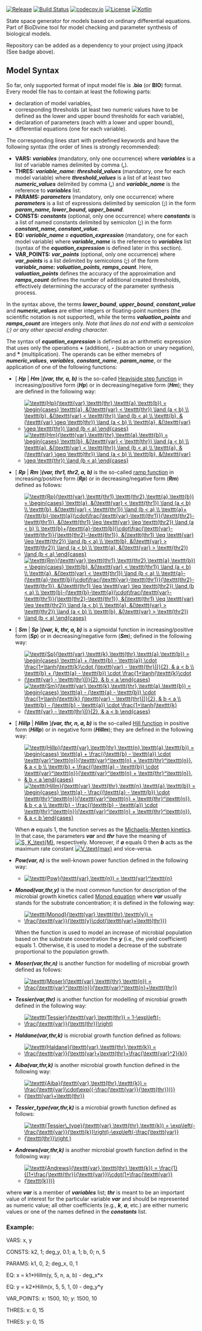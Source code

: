[![Release](https://jitpack.io/v/sybila/ode-generator.svg)](https://jitpack.io/#sybila/ode-generator)
[![Build Status](https://travis-ci.org/sybila/ode-generator.svg?branch=master)](https://travis-ci.org/sybila/ode-generator)
[![codecov.io](https://codecov.io/github/sybila/ode-generator/coverage.svg?branch=master)](https://codecov.io/github/sybila/ode-generator?branch=master)
[![License](https://img.shields.io/badge/License-GPL%20v3-blue.svg?style=flat)](https://github.com/sybila/ode-generator/blob/master/LICENSE.txt)
[![Kotlin](https://img.shields.io/badge/kotlin-1.0.0-blue.svg)](http://kotlinlang.org)

State space generator for models based on ordinary differential equations. 
Part of BioDivine tool for model checking and parameter synthesis of biological models.

Repository can be added as a dependency to your project using jitpack (See badge above).

## Model Syntax

So far, only supported format of input model file is **.bio** (or **BIO**) format. 
Every model file has to contain at least the following parts:
- declaration of model variables,
- corresponding thresholds (at least two numeric values have to be defined as the lower and upper bound thresholds for each variable), 
- declaration of parameters (each with a lower and upper bound),
- differential equations (one for each variable).  

The corresponding lines start with predefined keywords and have the following syntax (the order of lines is strongly recommended):

- **VARS: _variables_** (mandatory, only one occurrence) where **_variables_** is a list of variable names delimited by comma (**,**).
- **THRES: _variable\_name: threshold\_values_** (mandatory, one for each model variable) where **_threshold\_values_** is a list of at least two **_numeric\_values_** delimited by comma (**,**) and **_variable_name_** is the reference to **_variables_** list.
- **PARAMS: _parameters_** (mandatory, only one occurrence) where **_parameters_** is a list of expressions delimited by semicolon (**;**) in the form **_param\_name, lower\_bound, upper\_bound_**.
- **CONSTS: _constants_** (optional, only one occurrence) where **_constants_** is a list of named constants delimited by semicolon (**;**) in the form **_constant\_name, constant\_value_**.
- **EQ: _variable\_name = equation\_expression_** (mandatory, one for each model variable) where **_variable\_name_** is the reference to **_variables_** list (syntax of the **_equation\_expression_** is defined later in this section).
- **VAR\_POINTS: _var\_points_** (optional, only one occurrence) where **_var\_points_** is a list delimited by semicolons (**;**) of the form **_variable\_name: valuation\_points, ramps\_count_**. Here, **_valuation\_points_** defines the accuracy of the approximation and **_ramps\_count_** defines the number of additional created thresholds, effectively determining the accuracy of the parameter synthesis process.

In the syntax above, the terms **_lower\_bound_**, **_upper\_bound_**, **_constant\_value_** and **_numeric\_values_** are either integers or floating-point numbers (the scientific notation is not supported), while the terms **_valuation\_points_** and **_ramps\_count_** are integers only. _Note that lines do not end with a semicolon (;) or any other special
ending character._

The syntax of **_equation\_expression_** is defined as an arithmetic expression that uses only the operations **+** (addition), **-** (subtraction or unary negation), and __*__ (multiplication). The operands can be either memebrs of **_numeric\_values_**, **_variables_**, **_constant\_name_**, **_param\_name_**, or the application of one of the following functions:

- [ **_Hp_** | **_Hm_** ]**_(var, thr, a, b)_** is the so-called [Heaviside step function](https://en.wikipedia.org/wiki/Heaviside_step_function) in increasing/positive form  (**_Hp_**) or in decreasing/negative form (**_Hm_**); they are defined in the following way:
  - <a href="https://www.codecogs.com/eqnedit.php?latex=\texttt{Hp}(\texttt{var},\texttt{thr},\texttt{a},\texttt{b})&space;=&space;\begin{cases}&space;\texttt{a},&space;&(\texttt{var}&space;<&space;\texttt{thr})&space;\land&space;(a&space;<&space;b)&space;\\&space;\texttt{b},&space;&(\texttt{var}&space;<&space;\texttt{thr})&space;\land&space;(b&space;<&space;a)&space;\\&space;\texttt{b},&space;&(\texttt{var}&space;\geq&space;\texttt{thr})&space;\land&space;(a&space;<&space;b)&space;\\&space;\texttt{a},&space;&(\texttt{var}&space;\geq&space;\texttt{thr})&space;\land&space;(b&space;<&space;a)&space;\end{cases}" target="_blank"><img src="https://latex.codecogs.com/gif.latex?\texttt{Hp}(\texttt{var},\texttt{thr},\texttt{a},\texttt{b})&space;=&space;\begin{cases}&space;\texttt{a},&space;&(\texttt{var}&space;<&space;\texttt{thr})&space;\land&space;(a&space;<&space;b)&space;\\&space;\texttt{b},&space;&(\texttt{var}&space;<&space;\texttt{thr})&space;\land&space;(b&space;<&space;a)&space;\\&space;\texttt{b},&space;&(\texttt{var}&space;\geq&space;\texttt{thr})&space;\land&space;(a&space;<&space;b)&space;\\&space;\texttt{a},&space;&(\texttt{var}&space;\geq&space;\texttt{thr})&space;\land&space;(b&space;<&space;a)&space;\end{cases}" title="\texttt{Hp}(\texttt{var},\texttt{thr},\texttt{a},\texttt{b}) = \begin{cases} \texttt{a}, &(\texttt{var} < \texttt{thr}) \land (a < b) \\ \texttt{b}, &(\texttt{var} < \texttt{thr}) \land (b < a) \\ \texttt{b}, &(\texttt{var} \geq \texttt{thr}) \land (a < b) \\ \texttt{a}, &(\texttt{var} \geq \texttt{thr}) \land (b < a) \end{cases}" /></a>
  - <a href="https://www.codecogs.com/eqnedit.php?latex=\texttt{Hm}(\texttt{var},\texttt{thr},\texttt{a},\texttt{b})&space;=&space;\begin{cases}&space;\texttt{b},&space;&(\texttt{var}&space;<&space;\texttt{thr})&space;\land&space;(a&space;<&space;b)&space;\\&space;\texttt{a},&space;&(\texttt{var}&space;<&space;\texttt{thr})&space;\land&space;(b&space;<&space;a)&space;\\&space;\texttt{a},&space;&(\texttt{var}&space;\geq&space;\texttt{thr})&space;\land&space;(a&space;<&space;b)&space;\\&space;\texttt{b},&space;&(\texttt{var}&space;\geq&space;\texttt{thr})&space;\land&space;(b&space;<&space;a)&space;\end{cases}" target="_blank"><img src="https://latex.codecogs.com/gif.latex?\texttt{Hm}(\texttt{var},\texttt{thr},\texttt{a},\texttt{b})&space;=&space;\begin{cases}&space;\texttt{b},&space;&(\texttt{var}&space;<&space;\texttt{thr})&space;\land&space;(a&space;<&space;b)&space;\\&space;\texttt{a},&space;&(\texttt{var}&space;<&space;\texttt{thr})&space;\land&space;(b&space;<&space;a)&space;\\&space;\texttt{a},&space;&(\texttt{var}&space;\geq&space;\texttt{thr})&space;\land&space;(a&space;<&space;b)&space;\\&space;\texttt{b},&space;&(\texttt{var}&space;\geq&space;\texttt{thr})&space;\land&space;(b&space;<&space;a)&space;\end{cases}" title="\texttt{Hm}(\texttt{var},\texttt{thr},\texttt{a},\texttt{b}) = \begin{cases} \texttt{b}, &(\texttt{var} < \texttt{thr}) \land (a < b) \\ \texttt{a}, &(\texttt{var} < \texttt{thr}) \land (b < a) \\ \texttt{a}, &(\texttt{var} \geq \texttt{thr}) \land (a < b) \\ \texttt{b}, &(\texttt{var} \geq \texttt{thr}) \land (b < a) \end{cases}" /></a>
 
- [ **_Rp_** | **_Rm_** ]**_(var, thr1, thr2, a, b)_** is the so-called [ramp function](https://en.wikipedia.org/wiki/Ramp_function) in increasing/positive form  (**_Rp_**) or in decreasing/negative form (**_Rm_**) defined as follows:
  - <a href="https://www.codecogs.com/eqnedit.php?latex=\texttt{Rp}(\texttt{var},\texttt{thr1},\texttt{thr2},\texttt{a},\texttt{b})&space;=&space;\begin{cases}&space;\texttt{a},&space;&(\texttt{var}&space;<&space;\texttt{thr1})&space;\land&space;(a&space;<&space;b)&space;\\&space;\texttt{b},&space;&(\texttt{var}&space;<&space;\texttt{thr1})&space;\land&space;(b&space;<&space;a)&space;\\&space;\texttt{a}&plus;(\texttt{b}-\texttt{a})\cdot\frac{\texttt{var}-\texttt{thr1}}{\texttt{thr2}-\texttt{thr1}},&space;&(\texttt{thr1}&space;\leq&space;\texttt{var}&space;\leq&space;\texttt{thr2})&space;\land&space;(a&space;<&space;b)&space;\\&space;\texttt{b}&plus;(\texttt{a}-\texttt{b})\cdot\frac{\texttt{var}-\texttt{thr1}}{\texttt{thr2}-\texttt{thr1}},&space;&(\texttt{thr1}&space;\leq&space;\texttt{var}&space;\leq&space;\texttt{thr2})&space;\land&space;(b&space;<&space;a)&space;\\&space;\texttt{b},&space;&(\texttt{var}&space;>&space;\texttt{thr2})&space;\land&space;(a&space;<&space;b)&space;\\&space;\texttt{a},&space;&(\texttt{var}&space;>&space;\texttt{thr2})&space;\land&space;(b&space;<&space;a)&space;\end{cases}" target="_blank"><img src="https://latex.codecogs.com/gif.latex?\texttt{Rp}(\texttt{var},\texttt{thr1},\texttt{thr2},\texttt{a},\texttt{b})&space;=&space;\begin{cases}&space;\texttt{a},&space;&(\texttt{var}&space;<&space;\texttt{thr1})&space;\land&space;(a&space;<&space;b)&space;\\&space;\texttt{b},&space;&(\texttt{var}&space;<&space;\texttt{thr1})&space;\land&space;(b&space;<&space;a)&space;\\&space;\texttt{a}&plus;(\texttt{b}-\texttt{a})\cdot\frac{\texttt{var}-\texttt{thr1}}{\texttt{thr2}-\texttt{thr1}},&space;&(\texttt{thr1}&space;\leq&space;\texttt{var}&space;\leq&space;\texttt{thr2})&space;\land&space;(a&space;<&space;b)&space;\\&space;\texttt{b}&plus;(\texttt{a}-\texttt{b})\cdot\frac{\texttt{var}-\texttt{thr1}}{\texttt{thr2}-\texttt{thr1}},&space;&(\texttt{thr1}&space;\leq&space;\texttt{var}&space;\leq&space;\texttt{thr2})&space;\land&space;(b&space;<&space;a)&space;\\&space;\texttt{b},&space;&(\texttt{var}&space;>&space;\texttt{thr2})&space;\land&space;(a&space;<&space;b)&space;\\&space;\texttt{a},&space;&(\texttt{var}&space;>&space;\texttt{thr2})&space;\land&space;(b&space;<&space;a)&space;\end{cases}" title="\texttt{Rp}(\texttt{var},\texttt{thr1},\texttt{thr2},\texttt{a},\texttt{b}) = \begin{cases} \texttt{a}, &(\texttt{var} < \texttt{thr1}) \land (a < b) \\ \texttt{b}, &(\texttt{var} < \texttt{thr1}) \land (b < a) \\ \texttt{a}+(\texttt{b}-\texttt{a})\cdot\frac{\texttt{var}-\texttt{thr1}}{\texttt{thr2}-\texttt{thr1}}, &(\texttt{thr1} \leq \texttt{var} \leq \texttt{thr2}) \land (a < b) \\ \texttt{b}+(\texttt{a}-\texttt{b})\cdot\frac{\texttt{var}-\texttt{thr1}}{\texttt{thr2}-\texttt{thr1}}, &(\texttt{thr1} \leq \texttt{var} \leq \texttt{thr2}) \land (b < a) \\ \texttt{b}, &(\texttt{var} > \texttt{thr2}) \land (a < b) \\ \texttt{a}, &(\texttt{var} > \texttt{thr2}) \land (b < a) \end{cases}" /></a>
  - <a href="https://www.codecogs.com/eqnedit.php?latex=\texttt{Rm}(\texttt{var},\texttt{thr1},\texttt{thr2},\texttt{a},\texttt{b})&space;=&space;\begin{cases}&space;\texttt{b},&space;&(\texttt{var}&space;<&space;\texttt{thr1})&space;\land&space;(a&space;<&space;b)&space;\\&space;\texttt{a},&space;&(\texttt{var}&space;<&space;\texttt{thr1})&space;\land&space;(b&space;<&space;a)&space;\\&space;\texttt{a}-(\texttt{a}-\texttt{b})\cdot\frac{\texttt{var}-\texttt{thr1}}{\texttt{thr2}-\texttt{thr1}},&space;&(\texttt{thr1}&space;\leq&space;\texttt{var}&space;\leq&space;\texttt{thr2})&space;\land&space;(b&space;<&space;a)&space;\\&space;\texttt{b}-(\texttt{b}-\texttt{a})\cdot\frac{\texttt{var}-\texttt{thr1}}{\texttt{thr2}-\texttt{thr1}},&space;&(\texttt{thr1}&space;\leq&space;\texttt{var}&space;\leq&space;\texttt{thr2})&space;\land&space;(a&space;<&space;b)&space;\\&space;\texttt{a},&space;&(\texttt{var}&space;>&space;\texttt{thr2})&space;\land&space;(a&space;<&space;b)&space;\\&space;\texttt{b},&space;&(\texttt{var}&space;>&space;\texttt{thr2})&space;\land&space;(b&space;<&space;a)&space;\end{cases}" target="_blank"><img src="https://latex.codecogs.com/gif.latex?\texttt{Rm}(\texttt{var},\texttt{thr1},\texttt{thr2},\texttt{a},\texttt{b})&space;=&space;\begin{cases}&space;\texttt{b},&space;&(\texttt{var}&space;<&space;\texttt{thr1})&space;\land&space;(a&space;<&space;b)&space;\\&space;\texttt{a},&space;&(\texttt{var}&space;<&space;\texttt{thr1})&space;\land&space;(b&space;<&space;a)&space;\\&space;\texttt{a}-(\texttt{a}-\texttt{b})\cdot\frac{\texttt{var}-\texttt{thr1}}{\texttt{thr2}-\texttt{thr1}},&space;&(\texttt{thr1}&space;\leq&space;\texttt{var}&space;\leq&space;\texttt{thr2})&space;\land&space;(b&space;<&space;a)&space;\\&space;\texttt{b}-(\texttt{b}-\texttt{a})\cdot\frac{\texttt{var}-\texttt{thr1}}{\texttt{thr2}-\texttt{thr1}},&space;&(\texttt{thr1}&space;\leq&space;\texttt{var}&space;\leq&space;\texttt{thr2})&space;\land&space;(a&space;<&space;b)&space;\\&space;\texttt{a},&space;&(\texttt{var}&space;>&space;\texttt{thr2})&space;\land&space;(a&space;<&space;b)&space;\\&space;\texttt{b},&space;&(\texttt{var}&space;>&space;\texttt{thr2})&space;\land&space;(b&space;<&space;a)&space;\end{cases}" title="\texttt{Rm}(\texttt{var},\texttt{thr1},\texttt{thr2},\texttt{a},\texttt{b}) = \begin{cases} \texttt{b}, &(\texttt{var} < \texttt{thr1}) \land (a < b) \\ \texttt{a}, &(\texttt{var} < \texttt{thr1}) \land (b < a) \\ \texttt{a}-(\texttt{a}-\texttt{b})\cdot\frac{\texttt{var}-\texttt{thr1}}{\texttt{thr2}-\texttt{thr1}}, &(\texttt{thr1} \leq \texttt{var} \leq \texttt{thr2}) \land (b < a) \\ \texttt{b}-(\texttt{b}-\texttt{a})\cdot\frac{\texttt{var}-\texttt{thr1}}{\texttt{thr2}-\texttt{thr1}}, &(\texttt{thr1} \leq \texttt{var} \leq \texttt{thr2}) \land (a < b) \\ \texttt{a}, &(\texttt{var} > \texttt{thr2}) \land (a < b) \\ \texttt{b}, &(\texttt{var} > \texttt{thr2}) \land (b < a) \end{cases}" /></a>
  
- [ **_Sm_** | **_Sp_** ]**_(var, k, thr, a, b)_** is a sigmoidal function in increasing/positive form (**_Sp_**) or in decreasing/negative form (**_Sm_**); defined in the following way:
  - <a href="https://www.codecogs.com/eqnedit.php?latex=\texttt{Sp}(\texttt{var},\texttt{k},\texttt{thr},\texttt{a},\texttt{b})&space;=&space;\begin{cases}&space;\texttt{a}&space;&plus;&space;(\texttt{b}&space;-&space;\texttt{a})&space;\cdot&space;\frac{1&plus;\tanh(\texttt{k}\cdot&space;(\texttt{var}&space;-&space;\texttt{thr}))}{2},&space;&&space;a&space;<&space;b&space;\\&space;\texttt{b}&space;&plus;&space;(\texttt{a}&space;-&space;\texttt{b})&space;\cdot&space;\frac{1&plus;\tanh(\texttt{k}\cdot&space;(\texttt{var}&space;-&space;\texttt{thr}))}{2},&space;&&space;b&space;<&space;a&space;\end{cases}" target="_blank"><img src="https://latex.codecogs.com/gif.latex?\texttt{Sp}(\texttt{var},\texttt{k},\texttt{thr},\texttt{a},\texttt{b})&space;=&space;\begin{cases}&space;\texttt{a}&space;&plus;&space;(\texttt{b}&space;-&space;\texttt{a})&space;\cdot&space;\frac{1&plus;\tanh(\texttt{k}\cdot&space;(\texttt{var}&space;-&space;\texttt{thr}))}{2},&space;&&space;a&space;<&space;b&space;\\&space;\texttt{b}&space;&plus;&space;(\texttt{a}&space;-&space;\texttt{b})&space;\cdot&space;\frac{1&plus;\tanh(\texttt{k}\cdot&space;(\texttt{var}&space;-&space;\texttt{thr}))}{2},&space;&&space;b&space;<&space;a&space;\end{cases}" title="\texttt{Sp}(\texttt{var},\texttt{k},\texttt{thr},\texttt{a},\texttt{b}) = \begin{cases} \texttt{a} + (\texttt{b} - \texttt{a}) \cdot \frac{1+\tanh(\texttt{k}\cdot (\texttt{var} - \texttt{thr}))}{2}, & a < b \\ \texttt{b} + (\texttt{a} - \texttt{b}) \cdot \frac{1+\tanh(\texttt{k}\cdot (\texttt{var} - \texttt{thr}))}{2}, & b < a \end{cases}" /></a>
  - <a href="https://www.codecogs.com/eqnedit.php?latex=\texttt{Sm}(\texttt{var},\texttt{k},\texttt{thr},\texttt{a},\texttt{b})&space;=&space;\begin{cases}&space;\texttt{a}&space;-&space;(\texttt{a}&space;-&space;\texttt{b})&space;\cdot&space;\frac{1&plus;\tanh(\texttt{k}&space;(\texttt{var}&space;-&space;\texttt{thr}))}{2},&space;&&space;b&space;<&space;a&space;\\&space;\texttt{b}&space;-&space;(\texttt{b}&space;-&space;\texttt{a})&space;\cdot&space;\frac{1&plus;\tanh(\texttt{k}&space;(\texttt{var}&space;-&space;\texttt{thr}))}{2},&space;&&space;a&space;<&space;b&space;\end{cases}" target="_blank"><img src="https://latex.codecogs.com/gif.latex?\texttt{Sm}(\texttt{var},\texttt{k},\texttt{thr},\texttt{a},\texttt{b})&space;=&space;\begin{cases}&space;\texttt{a}&space;-&space;(\texttt{a}&space;-&space;\texttt{b})&space;\cdot&space;\frac{1&plus;\tanh(\texttt{k}&space;(\texttt{var}&space;-&space;\texttt{thr}))}{2},&space;&&space;b&space;<&space;a&space;\\&space;\texttt{b}&space;-&space;(\texttt{b}&space;-&space;\texttt{a})&space;\cdot&space;\frac{1&plus;\tanh(\texttt{k}&space;(\texttt{var}&space;-&space;\texttt{thr}))}{2},&space;&&space;a&space;<&space;b&space;\end{cases}" title="\texttt{Sm}(\texttt{var},\texttt{k},\texttt{thr},\texttt{a},\texttt{b}) = \begin{cases} \texttt{a} - (\texttt{a} - \texttt{b}) \cdot \frac{1+\tanh(\texttt{k} (\texttt{var} - \texttt{thr}))}{2}, & b < a \\ \texttt{b} - (\texttt{b} - \texttt{a}) \cdot \frac{1+\tanh(\texttt{k} (\texttt{var} - \texttt{thr}))}{2}, & a < b \end{cases}" /></a>

- [ **_Hillp_** | **_Hillm_** ]**_(var, thr, n, a, b)_** is the so-called [Hill function](https://en.wikipedia.org/wiki/Hill_equation_(biochemistry)) in positive form (**_Hillp_**) or in negative form (**_Hillm_**); they are defined in the following way:
  - <a href="https://www.codecogs.com/eqnedit.php?latex=\texttt{Hillp}(\texttt{var},\texttt{thr},\texttt{n},\texttt{a},\texttt{b})&space;=&space;\begin{cases}&space;\texttt{a}&space;&plus;&space;\frac{(\texttt{b}&space;-&space;\texttt{a})&space;\cdot&space;\texttt{var}^\texttt{n}}{\texttt{var}^\texttt{n}&space;&plus;&space;\texttt{thr}^\texttt{n}},&space;&&space;a&space;<&space;b&space;\\&space;\texttt{b}&space;&plus;&space;\frac{(\texttt{a}&space;-&space;\texttt{b})&space;\cdot&space;\texttt{var}^\texttt{n}}{\texttt{var}^\texttt{n}&space;&plus;&space;\texttt{thr}^\texttt{n}},&space;&&space;b&space;<&space;a&space;\end{cases}" target="_blank"><img src="https://latex.codecogs.com/gif.latex?\texttt{Hillp}(\texttt{var},\texttt{thr},\texttt{n},\texttt{a},\texttt{b})&space;=&space;\begin{cases}&space;\texttt{a}&space;&plus;&space;\frac{(\texttt{b}&space;-&space;\texttt{a})&space;\cdot&space;\texttt{var}^\texttt{n}}{\texttt{var}^\texttt{n}&space;&plus;&space;\texttt{thr}^\texttt{n}},&space;&&space;a&space;<&space;b&space;\\&space;\texttt{b}&space;&plus;&space;\frac{(\texttt{a}&space;-&space;\texttt{b})&space;\cdot&space;\texttt{var}^\texttt{n}}{\texttt{var}^\texttt{n}&space;&plus;&space;\texttt{thr}^\texttt{n}},&space;&&space;b&space;<&space;a&space;\end{cases}" title="\texttt{Hillp}(\texttt{var},\texttt{thr},\texttt{n},\texttt{a},\texttt{b}) = \begin{cases} \texttt{a} + \frac{(\texttt{b} - \texttt{a}) \cdot \texttt{var}^\texttt{n}}{\texttt{var}^\texttt{n} + \texttt{thr}^\texttt{n}}, & a < b \\ \texttt{b} + \frac{(\texttt{a} - \texttt{b}) \cdot \texttt{var}^\texttt{n}}{\texttt{var}^\texttt{n} + \texttt{thr}^\texttt{n}}, & b < a \end{cases}" /></a>
  - <a href="https://www.codecogs.com/eqnedit.php?latex=\texttt{Hillm}(\texttt{var},\texttt{thr},\texttt{n},\texttt{a},\texttt{b})&space;=&space;\begin{cases}&space;\texttt{a}&space;-&space;\frac{(\texttt{a}&space;-&space;\texttt{b})&space;\cdot&space;\texttt{thr}^\texttt{n}}{\texttt{var}^\texttt{n}&space;&plus;&space;\texttt{thr}^\texttt{n}},&space;&&space;b&space;<&space;a&space;\\&space;\texttt{b}&space;-&space;\frac{(\texttt{b}&space;-&space;\texttt{a})&space;\cdot&space;\texttt{thr}^\texttt{n}}{\texttt{var}^\texttt{n}&space;&plus;&space;\texttt{thr}^\texttt{n}},&space;&&space;a&space;<&space;b&space;\end{cases}" target="_blank"><img src="https://latex.codecogs.com/gif.latex?\texttt{Hillm}(\texttt{var},\texttt{thr},\texttt{n},\texttt{a},\texttt{b})&space;=&space;\begin{cases}&space;\texttt{a}&space;-&space;\frac{(\texttt{a}&space;-&space;\texttt{b})&space;\cdot&space;\texttt{thr}^\texttt{n}}{\texttt{var}^\texttt{n}&space;&plus;&space;\texttt{thr}^\texttt{n}},&space;&&space;b&space;<&space;a&space;\\&space;\texttt{b}&space;-&space;\frac{(\texttt{b}&space;-&space;\texttt{a})&space;\cdot&space;\texttt{thr}^\texttt{n}}{\texttt{var}^\texttt{n}&space;&plus;&space;\texttt{thr}^\texttt{n}},&space;&&space;a&space;<&space;b&space;\end{cases}" title="\texttt{Hillm}(\texttt{var},\texttt{thr},\texttt{n},\texttt{a},\texttt{b}) = \begin{cases} \texttt{a} - \frac{(\texttt{a} - \texttt{b}) \cdot \texttt{thr}^\texttt{n}}{\texttt{var}^\texttt{n} + \texttt{thr}^\texttt{n}}, & b < a \\ \texttt{b} - \frac{(\texttt{b} - \texttt{a}) \cdot \texttt{thr}^\texttt{n}}{\texttt{var}^\texttt{n} + \texttt{thr}^\texttt{n}}, & a < b \end{cases}" /></a>

  When **_n_** equals 1, the function serves as the [Michaelis-Menten kinetics](https://en.wikipedia.org/wiki/Michaelis%E2%80%93Menten_kinetics). In that case, the parameters **_var_** and **_thr_** have the meaning of <a href="https://www.codecogs.com/eqnedit.php?latex=S,&space;K_\text{m},&space;n" target="_blank"><img src="https://latex.codecogs.com/gif.latex?[S],&space;K_\text{M}" title="S, K_\text{M}" /></a>, respectively. Moreover, if **_a_** equals 0 then **_b_** acts as the maximum rate constant <a href="https://www.codecogs.com/eqnedit.php?latex=V_\text{max}" target="_blank"><img src="https://latex.codecogs.com/gif.latex?V_\text{max}" title="V_\text{max}" /></a> and vice-versa.

- **_Pow(var, n)_** is the well-known power function defined in the following way:
  - <a href="https://www.codecogs.com/eqnedit.php?latex=\texttt{Pow}(\texttt{var},\texttt{n})&space;=&space;\texttt{var}^\texttt{n}" target="_blank"><img src="https://latex.codecogs.com/gif.latex?\texttt{Pow}(\texttt{var},\texttt{n})&space;=&space;\texttt{var}^\texttt{n}" title="\texttt{Pow}(\texttt{var},\texttt{n}) = \texttt{var}^\texttt{n}" /></a>

- **_Monod(var,thr,y)_** is the most common function for description of the microbial growth kinetics called [Monod equation](https://en.wikipedia.org/wiki/Monod_equation) where **_var_** usually stands for the substrate concentration; it is defined in the following way:
  - <a href="https://www.codecogs.com/eqnedit.php?latex=\texttt{Monod}(\texttt{var},\texttt{thr},\texttt{y})&space;=&space;\frac{\texttt{var}}{\texttt{y}\cdot(\texttt{var}&plus;\texttt{thr})}" target="_blank"><img src="https://latex.codecogs.com/gif.latex?\texttt{Monod}(\texttt{var},\texttt{thr},\texttt{y})&space;=&space;\frac{\texttt{var}}{\texttt{y}\cdot(\texttt{var}&plus;\texttt{thr})}" title="\texttt{Monod}(\texttt{var},\texttt{thr},\texttt{y}) = \frac{\texttt{var}}{\texttt{y}\cdot(\texttt{var}+\texttt{thr})}" /></a>
  
  When the function is used to model an increase of microbial population based on the substrate concentration the **_y_** (i.e., the yield coefficient) equals 1. Otherwise, it is used to model a decrease of the substrate proportional to the population growth.
  
- **_Moser(var,thr,n)_** is another function for modelling of microbial growth defined as follows:
  - <a href="https://www.codecogs.com/eqnedit.php?latex=\texttt{Moser}(\texttt{var},\texttt{thr},\texttt{n})&space;=&space;\frac{\texttt{var}^\texttt{n}}{\texttt{var}^\texttt{n}&plus;\texttt{thr}}" target="_blank"><img src="https://latex.codecogs.com/gif.latex?\texttt{Moser}(\texttt{var},\texttt{thr},\texttt{n})&space;=&space;\frac{\texttt{var}^\texttt{n}}{\texttt{var}^\texttt{n}&plus;\texttt{thr}}" title="\texttt{Moser}(\texttt{var},\texttt{thr},\texttt{n}) = \frac{\texttt{var}^\texttt{n}}{\texttt{var}^\texttt{n}+\texttt{thr}}" /></a>
  
- **_Tessier(var,thr)_** is another function for modelling of microbial growth defined in the following way:
  - <a href="https://www.codecogs.com/eqnedit.php?latex=\texttt{Tessier}(\texttt{var},\texttt{thr})&space;=&space;1-\exp\left(-\frac{\texttt{var}}{\texttt{thr}}\right)" target="_blank"><img src="https://latex.codecogs.com/gif.latex?\texttt{Tessier}(\texttt{var},\texttt{thr})&space;=&space;1-\exp\left(-\frac{\texttt{var}}{\texttt{thr}}\right)" title="\texttt{Tessier}(\texttt{var},\texttt{thr}) = 1-\exp\left(-\frac{\texttt{var}}{\texttt{thr}}\right)" /></a>
  
- **_Haldane(var,thr,k)_** is microbial growth function defined as follows:
  - <a href="https://www.codecogs.com/eqnedit.php?latex=\texttt{Haldane}(\texttt{var},\texttt{thr},\texttt{k})&space;=&space;\frac{\texttt{var}}{\texttt{var}&plus;\texttt{thr}&plus;\frac{\texttt{var}^2}{k}}" target="_blank"><img src="https://latex.codecogs.com/gif.latex?\texttt{Haldane}(\texttt{var},\texttt{thr},\texttt{k})&space;=&space;\frac{\texttt{var}}{(\texttt{var}&plus;\texttt{thr}&plus;\frac{\texttt{var}^2}{k})))}" title="\texttt{Haldane}(\texttt{var},\texttt{thr},\texttt{k}) = \frac{\texttt{var}}{\texttt{var}+\texttt{thr}+\frac{\texttt{var}^2}{k}}" /></a>

- **_Aiba(var,thr,k)_** is another microbial growth function defined in the following way:
  - <a href="https://www.codecogs.com/eqnedit.php?latex=\texttt{Aiba}(\texttt{var},\texttt{thr},\texttt{k})&space;=&space;\frac{\texttt{var}\cdot\exp{(-\frac{\texttt{var}}{\texttt{thr}})}}{\texttt{var}&plus;\texttt{thr}}" target="_blank"><img src="https://latex.codecogs.com/gif.latex?\texttt{Aiba}(\texttt{var},\texttt{thr},\texttt{k})&space;=&space;\frac{\texttt{var}\cdot\exp{(-\frac{\texttt{var}}{\texttt{thr}})}}{\texttt{var}&plus;\texttt{thr}}" title="\texttt{Aiba}(\texttt{var},\texttt{thr},\texttt{k}) = \frac{\texttt{var}\cdot\exp{(-\frac{\texttt{var}}{\texttt{thr}})}}{\texttt{var}+\texttt{thr}}" /></a>
  
- **_Tessier_type(var,thr,k)_** is a microbial growth function defined as follows:
  - <a href="https://www.codecogs.com/eqnedit.php?latex=\texttt{Tessier\_type}(\texttt{var},\texttt{thr},\texttt{k})&space;=&space;\exp\left(-\frac{\texttt{var}}{\texttt{k}}\right)-\exp\left(-\frac{\texttt{var}}{\texttt{thr}}\right&space;)" target="_blank"><img src="https://latex.codecogs.com/gif.latex?\texttt{Tessier\_type}(\texttt{var},\texttt{thr},\texttt{k})&space;=&space;\exp\left(-\frac{\texttt{var}}{\texttt{k}}\right)-\exp\left(-\frac{\texttt{var}}{\texttt{thr}}\right&space;)" title="\texttt{Tessier\_type}(\texttt{var},\texttt{thr},\texttt{k}) = \exp\left(-\frac{\texttt{var}}{\texttt{k}}\right)-\exp\left(-\frac{\texttt{var}}{\texttt{thr}}\right )" /></a>
  
- **_Andrews(var,thr,k)_** is another microbial growth function defind in the following way:
  - <a href="https://www.codecogs.com/eqnedit.php?latex=\texttt{Andrews}(\texttt{var},\texttt{thr},\texttt{k})&space;=&space;\frac{1}{(1&plus;\frac{\texttt{thr}}{\texttt{var}})\cdot(1&plus;\frac{\texttt{var}}{\texttt{k}})}" target="_blank"><img src="https://latex.codecogs.com/gif.latex?\texttt{Andrews}(\texttt{var},\texttt{thr},\texttt{k})&space;=&space;\frac{1}{(1&plus;\frac{\texttt{thr}}{\texttt{var}})\cdot(1&plus;\frac{\texttt{var}}{\texttt{k}})}" title="\texttt{Andrews}(\texttt{var},\texttt{thr},\texttt{k}) = \frac{1}{(1+\frac{\texttt{thr}}{\texttt{var}})\cdot(1+\frac{\texttt{var}}{\texttt{k}})}" /></a>
  
where **_var_** is a member of **_variables_** list; **_thr_** is meant to be an important value of interest for the particular variable **_var_** and should be represented as numeric value; all other coefficients (e.g., **_k_**, **_a_**, etc.) are either numeric values or one of the names defined in the **_constants_** list.

### Example:

VARS: x, y

CONSTS: k2, 1; deg\_y, 0.1; a, 1; b, 0; n, 5

PARAMS: k1, 0, 2; deg\_x, 0, 1

EQ: x = k1\*Hillm(y, 5, n, a, b) - deg\_x\*x

EQ: y = k2\*Hillm(x, 5, 5, 1, 0) - deg\_y\*y

VAR\_POINTS: x: 1500, 10; y: 1500, 10

THRES: x: 0, 15

THRES: y: 0, 15
